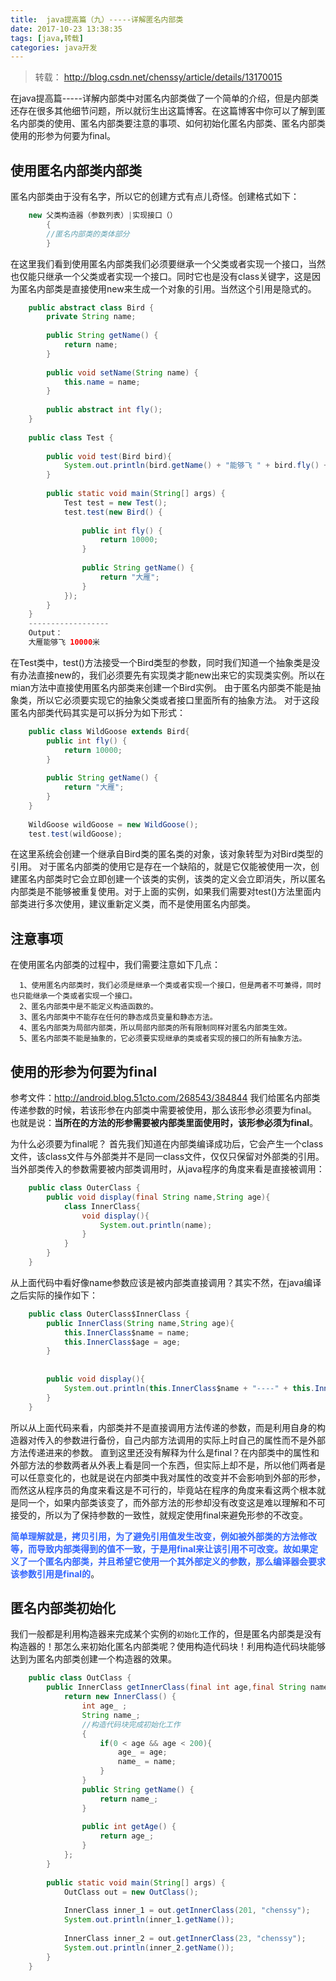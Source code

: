 ```yaml
---
title:  java提高篇（九）-----详解匿名内部类
date: 2017-10-23 13:38:35
tags: [java,转载]
categories: java开发
---
```

> 转载： http://blog.csdn.net/chenssy/article/details/13170015

在java提高篇-----详解内部类中对匿名内部类做了一个简单的介绍，但是内部类还存在很多其他细节问题，所以就衍生出这篇博客。在这篇博客中你可以了解到匿名内部类的使用、匿名内部类要注意的事项、如何初始化匿名内部类、匿名内部类使用的形参为何要为final。

## 使用匿名内部类内部类
匿名内部类由于没有名字，所以它的创建方式有点儿奇怪。创建格式如下：
```java
    new 父类构造器（参数列表）|实现接口（）    
        {    
        //匿名内部类的类体部分    
        }  
```
<!-- more -->
在这里我们看到使用匿名内部类我们必须要继承一个父类或者实现一个接口，当然也仅能只继承一个父类或者实现一个接口。同时它也是没有class关键字，这是因为匿名内部类是直接使用new来生成一个对象的引用。当然这个引用是隐式的。
```java
    public abstract class Bird {  
        private String name;  
    
        public String getName() {  
            return name;  
        }  
    
        public void setName(String name) {  
            this.name = name;  
        }  
        
        public abstract int fly();  
    }  
    
    public class Test {  
        
        public void test(Bird bird){  
            System.out.println(bird.getName() + "能够飞 " + bird.fly() + "米");  
        }  
        
        public static void main(String[] args) {  
            Test test = new Test();  
            test.test(new Bird() {  
                
                public int fly() {  
                    return 10000;  
                }  
                
                public String getName() {  
                    return "大雁";  
                }  
            });  
        }  
    }  
    ------------------  
    Output：  
    大雁能够飞 10000米  
```
在Test类中，test()方法接受一个Bird类型的参数，同时我们知道一个抽象类是没有办法直接new的，我们必须要先有实现类才能new出来它的实现类实例。所以在mian方法中直接使用匿名内部类来创建一个Bird实例。
由于匿名内部类不能是抽象类，所以它必须要实现它的抽象父类或者接口里面所有的抽象方法。
对于这段匿名内部类代码其实是可以拆分为如下形式：
```java
    public class WildGoose extends Bird{  
        public int fly() {  
            return 10000;  
        }  
        
        public String getName() {  
            return "大雁";  
        }  
    }  
    
    WildGoose wildGoose = new WildGoose();  
    test.test(wildGoose);  

```
在这里系统会创建一个继承自Bird类的匿名类的对象，该对象转型为对Bird类型的引用。
对于匿名内部类的使用它是存在一个缺陷的，就是它仅能被使用一次，创建匿名内部类时它会立即创建一个该类的实例，该类的定义会立即消失，所以匿名内部类是不能够被重复使用。对于上面的实例，如果我们需要对test()方法里面内部类进行多次使用，建议重新定义类，而不是使用匿名内部类。

## 注意事项
在使用匿名内部类的过程中，我们需要注意如下几点：

      1、使用匿名内部类时，我们必须是继承一个类或者实现一个接口，但是两者不可兼得，同时也只能继承一个类或者实现一个接口。
      2、匿名内部类中是不能定义构造函数的。
      3、匿名内部类中不能存在任何的静态成员变量和静态方法。
      4、匿名内部类为局部内部类，所以局部内部类的所有限制同样对匿名内部类生效。
      5、匿名内部类不能是抽象的，它必须要实现继承的类或者实现的接口的所有抽象方法。

## 使用的形参为何要为final
参考文件：http://android.blog.51cto.com/268543/384844
我们给匿名内部类传递参数的时候，若该形参在内部类中需要被使用，那么该形参必须要为final。也就是说：**当所在的方法的形参需要被内部类里面使用时，该形参必须为final**。

为什么必须要为final呢？
首先我们知道在内部类编译成功后，它会产生一个class文件，该class文件与外部类并不是同一class文件，仅仅只保留对外部类的引用。当外部类传入的参数需要被内部类调用时，从java程序的角度来看是直接被调用：
```java
    public class OuterClass {  
        public void display(final String name,String age){  
            class InnerClass{  
                void display(){  
                    System.out.println(name);  
                }  
            }  
        }  
    }  
```
从上面代码中看好像name参数应该是被内部类直接调用？其实不然，在java编译之后实际的操作如下：

```java
    public class OuterClass$InnerClass {  
        public InnerClass(String name,String age){  
            this.InnerClass$name = name;  
            this.InnerClass$age = age;  
        }  
        
        
        public void display(){  
            System.out.println(this.InnerClass$name + "----" + this.InnerClass$age );  
        }  
    }  
```
所以从上面代码来看，内部类并不是直接调用方法传递的参数，而是利用自身的构造器对传入的参数进行备份，自己内部方法调用的实际上时自己的属性而不是外部方法传递进来的参数。
直到这里还没有解释为什么是final？在内部类中的属性和外部方法的参数两者从外表上看是同一个东西，但实际上却不是，所以他们两者是可以任意变化的，也就是说在内部类中我对属性的改变并不会影响到外部的形参，而然这从程序员的角度来看这是不可行的，毕竟站在程序的角度来看这两个根本就是同一个，如果内部类该变了，而外部方法的形参却没有改变这是难以理解和不可接受的，所以为了保持参数的一致性，就规定使用final来避免形参的不改变。

<font color="#3366ff">**简单理解就是，拷贝引用，为了避免引用值发生改变，例如被外部类的方法修改等，而导致内部类得到的值不一致，于是用final来让该引用不可改变。故如果定义了一个匿名内部类，并且希望它使用一个其外部定义的参数，那么编译器会要求该参数引用是final的**</font>。

## 匿名内部类初始化
我们一般都是利用构造器来完成某个实例的``初始化``工作的，但是匿名内部类是没有构造器的！那怎么来初始化匿名内部类呢？使用构造代码块！利用构造代码块能够达到为匿名内部类创建一个构造器的效果。

```java
    public class OutClass {  
        public InnerClass getInnerClass(final int age,final String name){  
            return new InnerClass() {  
                int age_ ;  
                String name_;  
                //构造代码块完成初始化工作  
                {  
                    if(0 < age && age < 200){  
                        age_ = age;  
                        name_ = name;  
                    }  
                }  
                public String getName() {  
                    return name_;  
                }  
                
                public int getAge() {  
                    return age_;  
                }  
            };  
        }  
        
        public static void main(String[] args) {  
            OutClass out = new OutClass();  
            
            InnerClass inner_1 = out.getInnerClass(201, "chenssy");  
            System.out.println(inner_1.getName());  
            
            InnerClass inner_2 = out.getInnerClass(23, "chenssy");  
            System.out.println(inner_2.getName());  
        }  
    }  

```